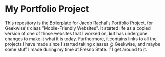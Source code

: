 # My Portfolio Project
This repository is the Boilerplate for Jacob Rachal's Portfolio Project, for Geekwise's class "Mobile-Friendly Websites". It started life as a copied version of one of those websites that I worked on, but has undergone changes to make it what it is today.  Furthermore, it contains links to all the projects I have made since I started taking classes @ Geekwise, and maybe some stuff I made during my time at Fresno State.  If I get around to it. 

